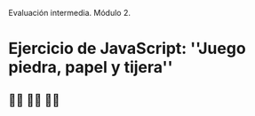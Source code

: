 Evaluación intermedia. Módulo 2.

<h1>Ejercicio de JavaScript: ''Juego piedra, papel y tijera''</h1>
<h2>✊🏻 ✋🏻 ✌🏻</h2>

